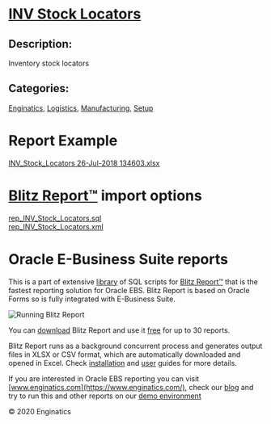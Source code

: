 # [INV Stock Locators](https://www.enginatics.com/reports/inv-stock-locators/)
## Description: 
Inventory stock locators
## Categories: 
[Enginatics](https://www.enginatics.com/library/?pg=1&category[]=Enginatics), [Logistics](https://www.enginatics.com/library/?pg=1&category[]=Logistics), [Manufacturing](https://www.enginatics.com/library/?pg=1&category[]=Manufacturing), [Setup](https://www.enginatics.com/library/?pg=1&category[]=Setup)
# Report Example
[INV_Stock_Locators 26-Jul-2018 134603.xlsx](https://www.enginatics.com/example/inv-stock-locators/)
# [Blitz Report™](https://www.enginatics.com/blitz-report/) import options
[rep_INV_Stock_Locators.sql](https://www.enginatics.com/export/inv-stock-locators/)\
[rep_INV_Stock_Locators.xml](https://www.enginatics.com/xml/inv-stock-locators/)
# Oracle E-Business Suite reports

This is a part of extensive [library](https://www.enginatics.com/library/) of SQL scripts for [Blitz Report™](https://www.enginatics.com/blitz-report/) that is the fastest reporting solution for Oracle EBS. Blitz Report is based on Oracle Forms so is fully integrated with E-Business Suite. 

![Running Blitz Report](https://www.enginatics.com/wp-content/uploads/2018/01/Running-blitz-report.png) 

You can [download](https://www.enginatics.com/download/) Blitz Report and use it [free](https://www.enginatics.com/pricing/) for up to 30 reports. 

Blitz Report runs as a background concurrent process and generates output files in XLSX or CSV format, which are automatically downloaded and opened in Excel. Check [installation](https://www.enginatics.com/installation-guide/) and [user](https://www.enginatics.com/user-guide/) guides for more details.

If you are interested in Oracle EBS reporting you can visit [www.enginatics.com](https://www.enginatics.com/), check our [blog](https://www.enginatics.com/blog/) and try to run this and other reports on our [demo environment](http://demo.enginatics.com/)

© 2020 Enginatics